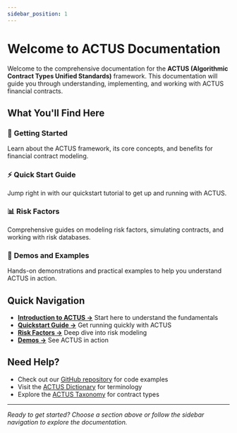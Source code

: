 ```yaml
---
sidebar_position: 1
---
```


# Welcome to ACTUS Documentation

Welcome to the comprehensive documentation for the **ACTUS (Algorithmic Contract Types Unified Standards)** framework. This documentation will guide you through understanding, implementing, and working with ACTUS financial contracts.

## What You'll Find Here

### 🚀 **Getting Started**
Learn about the ACTUS framework, its core concepts, and benefits for financial contract modeling.

### ⚡ **Quick Start Guide**
Jump right in with our quickstart tutorial to get up and running with ACTUS.

### 📊 **Risk Factors**
Comprehensive guides on modeling risk factors, simulating contracts, and working with risk databases.

### 🧪 **Demos and Examples**
Hands-on demonstrations and practical examples to help you understand ACTUS in action.

## Quick Navigation

- **[Introduction to ACTUS →](./Introduction/Overview)**  Start here to understand the fundamentals
- **[Quickstart Guide →](./quickstart)**  Get running quickly with ACTUS
- **[Risk Factors →](./RiskFactors/overview/overview.md)**  Deep dive into risk modeling
- **[Demos →](./actus-demo/demo-user-guide)**  See ACTUS in action

## Need Help?

- Check out our [GitHub repository](https://github.com/actusfrf) for code examples
- Visit the [ACTUS Dictionary](https://www.actusfrf.org/dictionary) for terminology
- Explore the [ACTUS Taxonomy](https://www.actusfrf.org/taxonomy) for contract types

---

*Ready to get started? Choose a section above or follow the sidebar navigation to explore the documentation.*
